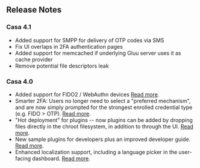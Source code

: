 ## Release Notes

### Casa 4.1 

<!-- - Application is now suitable to be supported in [cluster environment](https://gluu.org/docs/cm/) -->
- Added support for SMPP for delivery of OTP codes via SMS
- Fix UI overlaps in 2FA authentication pages
- Added support for memcached if underlying Gluu server uses it as cache provider
- Remove potential file descriptors leak

### Casa 4.0 

- Added support for FIDO2 / WebAuthn devices [Read more](user-guide.md#fido-2-security-keys).    
- Smarter 2FA: Users no longer need to select a "preferred mechanism", and are now simply prompted for the strongest enrolled credential type (e.g. FIDO > OTP). [Read more](./administration/2fa-basics.md#associated-strength-of-credentials).
- "Hot deployment" for plugins -- now plugins can be added by dropping files directly in the chroot filesystem, in addition to through the UI. [Read more](./developer/plugin-management-internals.md#hot-deployment). 
- New sample plugins for developers plus an improved developer guide. [Read more](./developer/index.md).    
- Enhanced localization support, including a language picker in the user-facing dashboard. [Read more](./administration/localization.md).     
